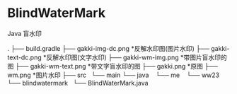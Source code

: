 # BlindWaterMark
Java 盲水印

.
├── build.gradle
├── gakki-img-dc.png   *反解水印图(图片水印)
├── gakki-text-dc.png  *反解水印图(文字水印)
├── gakki-wm-img.png   *带图片盲水印的图
├── gakki-wm-text.png  *带文字盲水印的图
├── gakki.png          *原图
├── wm.png             *图片水印
├── src
    └── main
        └── java
            └── me
                └── ww23
                    └── blindwatermark
                        └── BlindWaterMark.java
